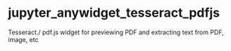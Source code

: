 # jupyter_anywidget_tesseract_pdfjs
Tesseract./ pdf.js widget for previewing PDF and extracting text from PDF, image, etc
